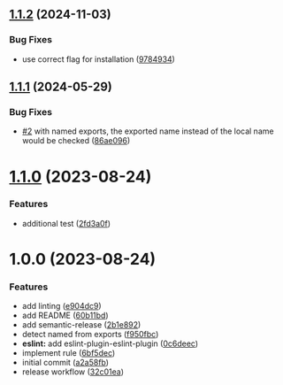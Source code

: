 ## [1.1.2](https://github.com/art0rz/eslint-plugin-no-barrel-files/compare/v1.1.1...v1.1.2) (2024-11-03)


### Bug Fixes

* use correct flag for installation ([9784934](https://github.com/art0rz/eslint-plugin-no-barrel-files/commit/9784934db8ebe6fe10a175e6b9b7ab9c41057a59))

## [1.1.1](https://github.com/art0rz/eslint-plugin-no-barrel-files/compare/v1.1.0...v1.1.1) (2024-05-29)


### Bug Fixes

* [#2](https://github.com/art0rz/eslint-plugin-no-barrel-files/issues/2) with named exports, the exported name instead of the local name would be checked ([86ae096](https://github.com/art0rz/eslint-plugin-no-barrel-files/commit/86ae0962f235a2b1a6d6a7467c629060af1b0249))

# [1.1.0](https://github.com/art0rz/eslint-plugin-no-barrel-files/compare/v1.0.0...v1.1.0) (2023-08-24)


### Features

* additional test ([2fd3a0f](https://github.com/art0rz/eslint-plugin-no-barrel-files/commit/2fd3a0f97127a682d3cf6646943aed31f18fd8bd))

# 1.0.0 (2023-08-24)


### Features

* add linting ([e904dc9](https://github.com/art0rz/eslint-plugin-no-barrel-files/commit/e904dc9e2f94a2b1c36c784dec0ae2bfff6280d9))
* add README ([60b11bd](https://github.com/art0rz/eslint-plugin-no-barrel-files/commit/60b11bd88dde540982b45e7dc9d56bdf56e0c430))
* add semantic-release ([2b1e892](https://github.com/art0rz/eslint-plugin-no-barrel-files/commit/2b1e892d37c0427c0318e7dc574173908629576b))
* detect named from exports ([f950fbc](https://github.com/art0rz/eslint-plugin-no-barrel-files/commit/f950fbcc90bf0a81cde2f330bbd7b4552c9a1920))
* **eslint:** add eslint-plugin-eslint-plugin ([0c6deec](https://github.com/art0rz/eslint-plugin-no-barrel-files/commit/0c6deec18125c76c4abaee13b741486dbcdab225))
* implement rule ([6bf5dec](https://github.com/art0rz/eslint-plugin-no-barrel-files/commit/6bf5deca3b05f4b1e61e5daf01eab65b15445da3))
* initial commit ([a2a58fb](https://github.com/art0rz/eslint-plugin-no-barrel-files/commit/a2a58fb5ffc3017e098854ec04f42bc020231abf))
* release workflow ([32c01ea](https://github.com/art0rz/eslint-plugin-no-barrel-files/commit/32c01ead881149b0140bb688b7b02180f023a670))
